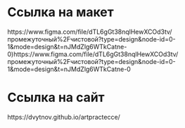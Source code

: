 <h1>Ссылка на макет</h1>
https://www.figma.com/file/dTL6gGt38nqlHewXCOd3tv/промежуточный%2Fчистовой?type=design&node-id=0-1&mode=design&t=nJMdZlg6WTkCatne-0)https://www.figma.com/file/dTL6gGt38nqlHewXCOd3tv/промежуточный%2Fчистовой?type=design&node-id=0-1&mode=design&t=nJMdZlg6WTkCatne-0
<h1>Ссылка на сайт</h1> 
https://dvytnov.github.io/artpractecce/
